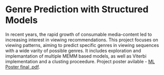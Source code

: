 # Genre Prediction with Structured Models
In recent years, the rapid growth of consumable media-content led to increasing interest in viewing recommendations. This project focuses on viewing patterns, aiming to predict specific genres in viewing sequences with a wide varity of possible genres. It includes exploration and implemantation of multiple MEMM based
models, as well as Viterbi implementation and a clusting proceedure.
Project poster avilable - [ML Poster final .pdf](ML_Poster_final.pdf.md).

